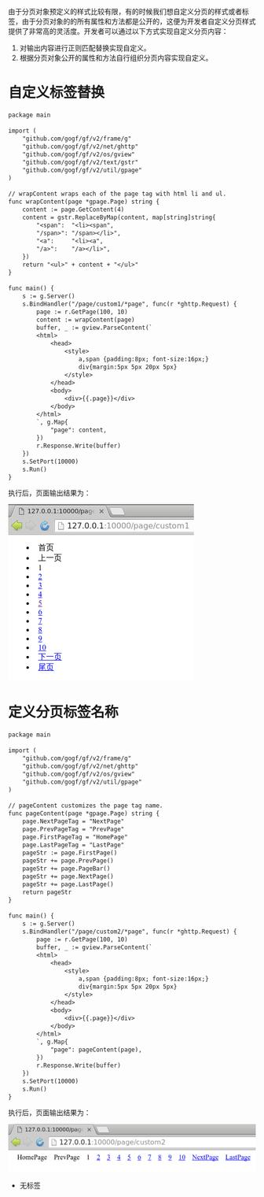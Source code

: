 由于分页对象预定义的样式比较有限，有的时候我们想自定义分页的样式或者标签，由于分页对象的的所有属性和方法都是公开的，这便为开发者自定义分页样式提供了非常高的灵活度。开发者可以通过以下方式实现自定义分页内容：

1. 对输出内容进行正则匹配替换实现自定义。
2. 根据分页对象公开的属性和方法自行组织分页内容实现自定义。

# 自定义标签替换

```
package main

import (
	"github.com/gogf/gf/v2/frame/g"
	"github.com/gogf/gf/v2/net/ghttp"
	"github.com/gogf/gf/v2/os/gview"
	"github.com/gogf/gf/v2/text/gstr"
	"github.com/gogf/gf/v2/util/gpage"
)

// wrapContent wraps each of the page tag with html li and ul.
func wrapContent(page *gpage.Page) string {
	content := page.GetContent(4)
	content = gstr.ReplaceByMap(content, map[string]string{
		"<span":  "<li><span",
		"/span>": "/span></li>",
		"<a":     "<li><a",
		"/a>":    "/a></li>",
	})
	return "<ul>" + content + "</ul>"
}

func main() {
	s := g.Server()
	s.BindHandler("/page/custom1/*page", func(r *ghttp.Request) {
		page := r.GetPage(100, 10)
		content := wrapContent(page)
		buffer, _ := gview.ParseContent(`
        <html>
            <head>
                <style>
                    a,span {padding:8px; font-size:16px;}
                    div{margin:5px 5px 20px 5px}
                </style>
            </head>
            <body>
                <div>{{.page}}</div>
            </body>
        </html>
        `, g.Map{
			"page": content,
		})
		r.Response.Write(buffer)
	})
	s.SetPort(10000)
	s.Run()
}
```

执行后，页面输出结果为：

![](/download/attachments/1114319/Selection_015.png?version=1&modificationDate=1608654215333&api=v2)

# 定义分页标签名称

```
package main

import (
	"github.com/gogf/gf/v2/frame/g"
	"github.com/gogf/gf/v2/net/ghttp"
	"github.com/gogf/gf/v2/os/gview"
	"github.com/gogf/gf/v2/util/gpage"
)

// pageContent customizes the page tag name.
func pageContent(page *gpage.Page) string {
	page.NextPageTag = "NextPage"
	page.PrevPageTag = "PrevPage"
	page.FirstPageTag = "HomePage"
	page.LastPageTag = "LastPage"
	pageStr := page.FirstPage()
	pageStr += page.PrevPage()
	pageStr += page.PageBar()
	pageStr += page.NextPage()
	pageStr += page.LastPage()
	return pageStr
}

func main() {
	s := g.Server()
	s.BindHandler("/page/custom2/*page", func(r *ghttp.Request) {
		page := r.GetPage(100, 10)
		buffer, _ := gview.ParseContent(`
        <html>
            <head>
                <style>
                    a,span {padding:8px; font-size:16px;}
                    div{margin:5px 5px 20px 5px}
                </style>
            </head>
            <body>
                <div>{{.page}}</div>
            </body>
        </html>
        `, g.Map{
			"page": pageContent(page),
		})
		r.Response.Write(buffer)
	})
	s.SetPort(10000)
	s.Run()
}
```

执行后，页面输出结果为：

![](/download/attachments/1114319/Selection_014.png?version=1&modificationDate=1608654233755&api=v2)

- 无标签